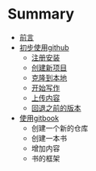 # Summary

* [前言](README.md)
* [初步使用github](chu-bu-shi-yong-github.md)
  * [注册安装](chu-bu-shi-yong-github/zhu-ce-an-zhuang.md)
  * [创建新项目](chu-bu-shi-yong-github/chuang-jian-xin-xiang-mu.md)
  * [克隆到本地](chu-bu-shi-yong-github/ke-long-dao-ben-di.md)
  * [开始写作](chu-bu-shi-yong-github/kai-shi-xie-zuo.md)
  * [上传内容](chu-bu-shi-yong-github/shang-chuan-nei-rong.md)
  * [回退之前的版本](chu-bu-shi-yong-github/hui-tui-zhi-qian-de-ban-ben.md)
* [使用gitbook](shi-yong-gitbook.md)
  * 创建一个新的仓库
  * 创建一本书
  * 增加内容
  * 书的框架

